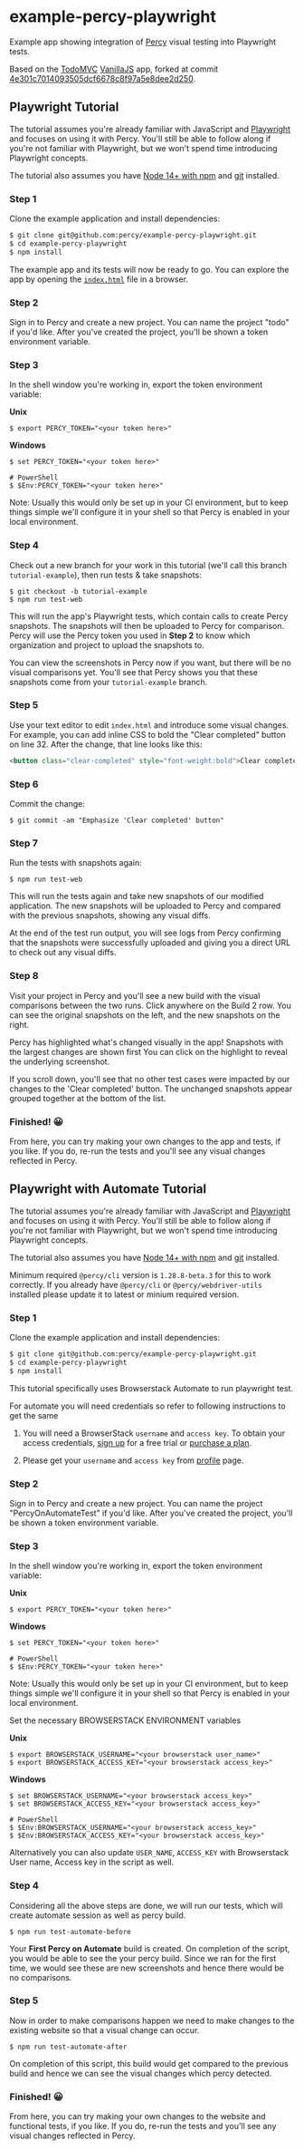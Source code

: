 # example-percy-playwright

Example app showing integration of [Percy](https://percy.io/) visual testing into Playwright tests.

Based on the [TodoMVC](https://github.com/tastejs/todomvc) [VanillaJS](https://github.com/tastejs/todomvc/tree/master/examples/vanillajs)
app, forked at commit
[4e301c7014093505dcf6678c8f97a5e8dee2d250](https://github.com/tastejs/todomvc/tree/4e301c7014093505dcf6678c8f97a5e8dee2d250).

## Playwright Tutorial

The tutorial assumes you're already familiar with JavaScript and
[Playwright](https://playwright.dev/docs/library) and focuses on using it with Percy. You'll still
be able to follow along if you're not familiar with Playwright, but we won't
spend time introducing Playwright concepts.

The tutorial also assumes you have [Node 14+ with
npm](https://nodejs.org/en/download/) and
[git](https://git-scm.com/book/en/v2/Getting-Started-Installing-Git) installed.

### Step 1

Clone the example application and install dependencies:

```bash
$ git clone git@github.com:percy/example-percy-playwright.git
$ cd example-percy-playwright
$ npm install
```

The example app and its tests will now be ready to go. You can explore the app
by opening the
[`index.html`](https://github.com/percy/example-percy-playwright/blob/master/index.html)
file in a browser.

### Step 2

Sign in to Percy and create a new project. You can name the project "todo" if you'd like. After
you've created the project, you'll be shown a token environment variable.

### Step 3

In the shell window you're working in, export the token environment variable:

**Unix**

``` shell
$ export PERCY_TOKEN="<your token here>"
```

**Windows**

``` shell
$ set PERCY_TOKEN="<your token here>"

# PowerShell
$ $Env:PERCY_TOKEN="<your token here>"
```

Note: Usually this would only be set up in your CI environment, but to keep things simple we'll
configure it in your shell so that Percy is enabled in your local environment.

### Step 4

Check out a new branch for your work in this tutorial (we'll call this branch
`tutorial-example`), then run tests & take snapshots:

``` shell
$ git checkout -b tutorial-example
$ npm run test-web
```

This will run the app's Playwright tests, which contain calls to create Percy snapshots. The snapshots
will then be uploaded to Percy for comparison. Percy will use the Percy token you used in **Step 2**
to know which organization and project to upload the snapshots to.

You can view the screenshots in Percy now if you want, but there will be no visual comparisons
yet. You'll see that Percy shows you that these snapshots come from your `tutorial-example` branch.

### Step 5

Use your text editor to edit `index.html` and introduce some visual changes. For example, you can
add inline CSS to bold the "Clear completed" button on line 32. After the change, that line looks
like this:

``` html
<button class="clear-completed" style="font-weight:bold">Clear completed</button>
```

### Step 6

Commit the change:

``` shell
$ git commit -am "Emphasize 'Clear completed' button"
```

### Step 7

Run the tests with snapshots again:

``` shell
$ npm run test-web
```

This will run the tests again and take new snapshots of our modified application. The new snapshots
will be uploaded to Percy and compared with the previous snapshots, showing any visual diffs.

At the end of the test run output, you will see logs from Percy confirming that the snapshots were
successfully uploaded and giving you a direct URL to check out any visual diffs.

### Step 8

Visit your project in Percy and you'll see a new build with the visual comparisons between the two
runs. Click anywhere on the Build 2 row. You can see the original snapshots on the left, and the new
snapshots on the right.

Percy has highlighted what's changed visually in the app! Snapshots with the largest changes are
shown first You can click on the highlight to reveal the underlying screenshot.

If you scroll down, you'll see that no other test cases were impacted by our changes to the 'Clear
completed' button. The unchanged snapshots appear grouped together at the bottom of the list.

### Finished! 😀

From here, you can try making your own changes to the app and tests, if you like. If you do, re-run
the tests  and you'll see any visual changes reflected in Percy.


## Playwright with Automate Tutorial

The tutorial assumes you're already familiar with JavaScript and
[Playwright](https://playwright.dev/docs/library) and focuses on using it with Percy. You'll still
be able to follow along if you're not familiar with Playwright, but we won't
spend time introducing Playwright concepts.

The tutorial also assumes you have [Node 14+ with
npm](https://nodejs.org/en/download/) and
[git](https://git-scm.com/book/en/v2/Getting-Started-Installing-Git) installed.

Minimum required `@percy/cli` version is `1.28.8-beta.3` for this to work correctly. If you already have `@percy/cli` or `@percy/webdriver-utils` installed please update it to latest or minium required version.


### Step 1

Clone the example application and install dependencies:

```bash
$ git clone git@github.com:percy/example-percy-playwright.git
$ cd example-percy-playwright
$ npm install
```

This tutorial specifically uses Browserstack Automate to run playwright test.

For automate you will need credentials so refer to following instructions to get the same

1. You will need a BrowserStack `username` and `access key`. To obtain your access credentials, [sign up](https://www.browserstack.com/users/sign_up?utm_campaign=Search-Brand-India&utm_source=google&utm_medium=cpc&utm_content=609922405128&utm_term=browserstack) for a free trial or [purchase a plan](https://www.browserstack.com/pricing).

2. Please get your `username` and `access key` from [profile](https://www.browserstack.com/accounts/profile) page.

### Step 2

Sign in to Percy and create a new project. You can name the project "PercyOnAutomateTest" if you'd like. After
you've created the project, you'll be shown a token environment variable.

### Step 3

In the shell window you're working in, export the token environment variable:

**Unix**

``` shell
$ export PERCY_TOKEN="<your token here>"
```

**Windows**

``` shell
$ set PERCY_TOKEN="<your token here>"

# PowerShell
$ $Env:PERCY_TOKEN="<your token here>"
```

Note: Usually this would only be set up in your CI environment, but to keep things simple we'll
configure it in your shell so that Percy is enabled in your local environment.

Set the necessary BROWSERSTACK ENVIRONMENT variables

**Unix**

``` shell
$ export BROWSERSTACK_USERNAME="<your browserstack user_name>"
$ export BROWSERSTACK_ACCESS_KEY="<your browserstack access_key>"
```

**Windows**

``` shell
$ set BROWSERSTACK_USERNAME="<your browserstack access_key>"
$ set BROWSERSTACK_ACCESS_KEY="<your browserstack access_key>"

# PowerShell
$ $Env:BROWSERSTACK_USERNAME="<your browserstack access_key>"
$ $Env:BROWSERSTACK_ACCESS_KEY="<your browserstack access_key>"
```

Alternatively you can also update `USER_NAME`, `ACCESS_KEY` with Browserstack User name, Access key in the script as well.

### Step 4

Considering all the above steps are done, we will run our tests, which will create automate session as well as percy build.

``` shell
$ npm run test-automate-before
```

Your **First Percy on Automate** build is created.
On completion of the script, you would be able to see the your percy build. Since we ran for the first time, we would see these are new screenshots and hence there would be no comparisons.

### Step 5

Now in order to make comparisons happen we need to make changes to the existing website so that a visual change can occur.

``` shell
$ npm run test-automate-after
```

On completion of this script, this build would get compared to the previous build and hence we can see the visual changes which percy detected.

### Finished! 😀

From here, you can try making your own changes to the website and functional tests, if you like. If you do, re-run the tests and you'll see any visual changes reflected in Percy.